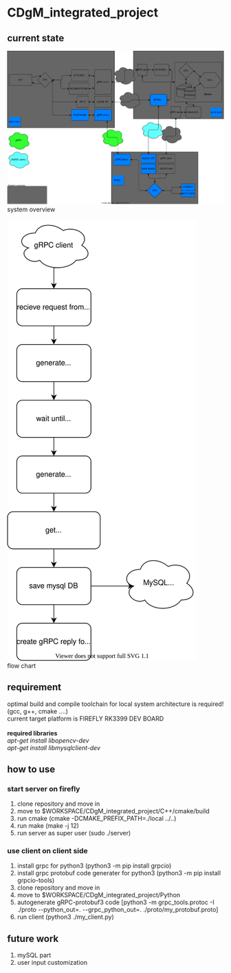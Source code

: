 # CDgM_integrated_project

## current state
<img src="https://github.com/changseok93/CDgM_integrated_project/blob/master/System_abstract.svg"> </img> <br>
system overview <br> <br>
<img src="https://github.com/changseok93/CDgM_integrated_project/blob/master/flowchart.svg"> </img> <br>
flow chart <br>

## requirement
optimal build and compile toolchain for local system architecture is required! (gcc, g++, cmake ....)<br>
current target platform is FIREFLY RK3399 DEV BOARD <br><br>
<b>required libraries</b> <br>
<i>apt-get install libopencv-dev <br>
apt-get install libmysqlclient-dev</i>

## how to use
### start server on firefly
1. clone repository and move in
2. move to $WORKSPACE/CDgM_integrated_project/C++/cmake/build
3. run cmake (cmake -DCMAKE_PREFIX_PATH=./local ../..)
4. run make (make -j 12)
5. run server as super user (sudo ./server)

### use client on client side
1. install grpc for python3 (python3 -m pip install grpcio)
2. install grpc protobuf code generater for python3 (python3 -m pip install grpcio-tools)
3. clone repository and move in
4. move to $WORKSPACE/CDgM_integrated_project/Python
5. autogenerate gRPC-protobuf3 code [python3 -m grpc_tools.protoc -I ./proto --python_out=. --grpc_python_out=. ./proto/my_protobuf.proto]
6. run client (python3 ./my_client.py)

## future work
1. mySQL part
2. user input customization
